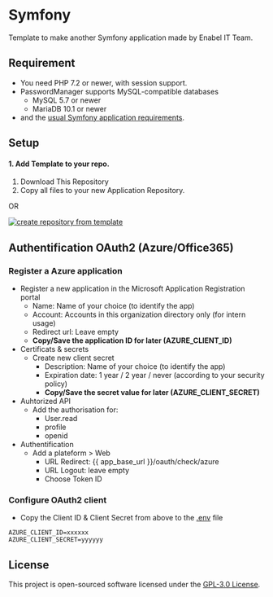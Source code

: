 # Symfony

Template to make another Symfony application made by Enabel IT Team.

## Requirement
* You need PHP 7.2 or newer, with session support.
* PasswordManager supports MySQL-compatible databases
    * MySQL 5.7 or newer
    * MariaDB 10.1 or newer
* and the [usual Symfony application requirements][1].

## Setup

#### 1. Add Template to your repo.

1. Download This Repository
2. Copy all files to your new Application Repository.

OR

<a href="https://github.com/Enabel/symfony/generate">
<img src="https://user-images.githubusercontent.com/16992394/65464461-20c95880-de5a-11e9-9bf0-fc79d125b99e.png" alt="create repository from template"></a>

## Authentification OAuth2 (Azure/Office365)
### Register a Azure application
* Register a new application in the Microsoft Application Registration portal
  * Name: Name of your choice (to identify the app)
  * Account: Accounts in this organization directory only (for intern usage)
  * Redirect url: Leave empty
  * **Copy/Save the application ID for later (AZURE_CLIENT_ID)**
* Certificats & secrets
  * Create new client secret
    * Description: Name of your choice (to identify the app)
    * Expiration date: 1 year / 2 year / never (according to your security policy)
    * **Copy/Save the secret value for later (AZURE_CLIENT_SECRET)**
* Auhtorized API
  * Add the authorisation for:
    * User.read
    * profile
    * openid
* Authentification
  * Add a plateform > Web
    * URL Redirect: {{ app_base_url }}/oauth/check/azure
    * URL Logout: leave empty
    * Choose Token ID
    
### Configure OAuth2 client
- Copy the Client ID & Client Secret from above to the [.env](.env) file
```dotenv
AZURE_CLIENT_ID=xxxxxx
AZURE_CLIENT_SECRET=yyyyyy
```

## License

This project is open-sourced software licensed under the [GPL-3.0 License](LICENSE).

[1]: https://symfony.com/doc/current/reference/requirements.html